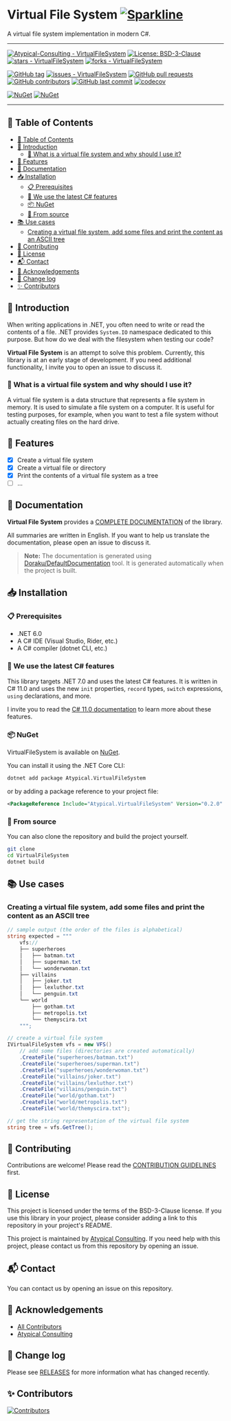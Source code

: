 # Virtual File System  [![Sparkline](https://stars.medv.io/Atypical-Consulting/VirtualFileSystem.svg)](https://stars.medv.io/Atypical-Consulting/VirtualFileSystem)
A virtual file system implementation in modern C#.

---

[![Atypical-Consulting - VirtualFileSystem](https://img.shields.io/static/v1?label=Atypical-Consulting&message=VirtualFileSystem&color=blue&logo=github)](https://github.com/Atypical-Consulting/VirtualFileSystem "Go to GitHub repo")
[![License: BSD-3-Clause](https://img.shields.io/badge/License-BSD--3--Clause-blue.svg)](https://opensource.org/licenses/BSD-3-Clause)
[![stars - VirtualFileSystem](https://img.shields.io/github/stars/Atypical-Consulting/VirtualFileSystem?style=social)](https://github.com/Atypical-Consulting/VirtualFileSystem)
[![forks - VirtualFileSystem](https://img.shields.io/github/forks/Atypical-Consulting/VirtualFileSystem?style=social)](https://github.com/Atypical-Consulting/VirtualFileSystem)

[![GitHub tag](https://img.shields.io/github/tag/Atypical-Consulting/VirtualFileSystem?include_prereleases=&sort=semver&color=blue)](https://github.com/Atypical-Consulting/VirtualFileSystem/releases/)
[![issues - VirtualFileSystem](https://img.shields.io/github/issues/Atypical-Consulting/VirtualFileSystem)](https://github.com/Atypical-Consulting/VirtualFileSystem/issues)
[![GitHub pull requests](https://img.shields.io/github/issues-pr/Atypical-Consulting/VirtualFileSystem)](https://github.com/Atypical-Consulting/VirtualFileSystem/pulls)
[![GitHub contributors](https://img.shields.io/github/contributors/Atypical-Consulting/VirtualFileSystem)](https://github.com/Atypical-Consulting/VirtualFileSystem/graphs/contributors)
[![GitHub last commit](https://img.shields.io/github/last-commit/Atypical-Consulting/VirtualFileSystem)](https://github.com/Atypical-Consulting/VirtualFileSystem/commits/master)
[![codecov](https://codecov.io/gh/Atypical-Consulting/VirtualFileSystem/branch/main/graph/badge.svg?token=041C4QKW6O)](https://codecov.io/gh/Atypical-Consulting/VirtualFileSystem)

[![NuGet](https://img.shields.io/nuget/v/Atypical.VirtualFileSystem.svg)](https://www.nuget.org/packages/Atypical.VirtualFileSystem)
[![NuGet](https://img.shields.io/nuget/dt/Atypical.VirtualFileSystem.svg)](https://www.nuget.org/packages/Atypical.VirtualFileSystem)

---

## 📝 Table of Contents

<!-- TOC -->
  * [📝 Table of Contents](#-table-of-contents)
  * [📖 Introduction](#-introduction)
    * [🧐 What is a virtual file system and why should I use it?](#-what-is-a-virtual-file-system-and-why-should-i-use-it)
  * [📌 Features](#-features)
  * [📄 Documentation](#-documentation)
  * [📥 Installation](#-installation)
    * [📋 Prerequisites](#-prerequisites)
    * [🚀 We use the latest C# features](#-we-use-the-latest-c-features)
    * [📦 NuGet](#-nuget)
    * [📁 From source](#-from-source)
  * [📚 Use cases](#-use-cases)
    * [Creating a virtual file system, add some files and print the content as an ASCII tree](#creating-a-virtual-file-system-add-some-files-and-print-the-content-as-an-ascii-tree)
  * [🤝 Contributing](#-contributing)
  * [📜 License](#-license)
  * [📬 Contact](#-contact)
  * [🙌 Acknowledgements](#-acknowledgements)
  * [🎉 Change log](#-change-log)
  * [✨ Contributors](#-contributors)
<!-- TOC -->

## 📖 Introduction

When writing applications in .NET, you often need to write or read the contents of a file. .NET provides `System.IO`
namespace dedicated to this purpose. But how do we deal with the filesystem when testing our code?

**Virtual File System** is an attempt to solve this problem. Currently, this library is at an early stage of
development. If you need additional functionality, I invite you to open an issue to discuss it.

### 🧐 What is a virtual file system and why should I use it?

A virtual file system is a data structure that represents a file system in memory. It is used to simulate a file system
on a computer. It is useful for testing purposes, for example, when you want to test a file system without actually
creating files on the hard drive.

## 📌 Features

- [x] Create a virtual file system
- [x] Create a virtual file or directory
- [x] Print the contents of a virtual file system as a tree
- [ ] ...

## 📄 Documentation

**Virtual File System** provides a [COMPLETE DOCUMENTATION](https://github.com/Atypical-Consulting/VirtualFileSystem/blob/main/docs/README.md) of the library.

All summaries are written in English. If you want to help us translate the documentation, please open an issue to
discuss it.

> **Note:** The documentation is generated using [Doraku/DefaultDocumentation]() tool. It is generated automatically when the project is built.

## 📥 Installation

### 📋 Prerequisites

- .NET 6.0
- A C# IDE (Visual Studio, Rider, etc.)
- A C# compiler (dotnet CLI, etc.)

### 🚀 We use the latest C# features

This library targets .NET 7.0 and uses the latest C# features. It is written in C# 11.0 and uses the new `init`
properties, `record` types, `switch` expressions, `using` declarations, and more.

I invite you to read the [C# 11.0 documentation](https://docs.microsoft.com/en-us/dotnet/csharp/whats-new/csharp-11) to
learn more about these features.

### 📦 NuGet

VirtualFileSystem is available on [NuGet](https://www.nuget.org/packages/VirtualFileSystem/).

You can install it using the .NET Core CLI:

```bash
dotnet add package Atypical.VirtualFileSystem
```

or by adding a package reference to your project file:

```xml
<PackageReference Include="Atypical.VirtualFileSystem" Version="0.2.0" />
```

### 📁 From source

You can also clone the repository and build the project yourself.

```bash
git clone
cd VirtualFileSystem
dotnet build
```

## 📚 Use cases

### Creating a virtual file system, add some files and print the content as an ASCII tree

```csharp
// sample output (the order of the files is alphabetical)
string expected = """
    vfs://
    ├── superheroes
    │   ├── batman.txt
    │   ├── superman.txt
    │   └── wonderwoman.txt
    ├── villains
    │   ├── joker.txt
    │   ├── lexluthor.txt
    │   └── penguin.txt
    └── world
        ├── gotham.txt
        ├── metropolis.txt
        └── themyscira.txt
    """;

// create a virtual file system
IVirtualFileSystem vfs = new VFS()
    // add some files (directories are created automatically)
    .CreateFile("superheroes/batman.txt")
    .CreateFile("superheroes/superman.txt")
    .CreateFile("superheroes/wonderwoman.txt")
    .CreateFile("villains/joker.txt")
    .CreateFile("villains/lexluthor.txt")
    .CreateFile("villains/penguin.txt")
    .CreateFile("world/gotham.txt")
    .CreateFile("world/metropolis.txt")
    .CreateFile("world/themyscira.txt");

// get the string representation of the virtual file system
string tree = vfs.GetTree();
```

## 🤝 Contributing

Contributions are welcome! Please read the [CONTRIBUTION GUIDELINES](https://github.com/Atypical-Consulting/VirtualFileSystem/blob/main/CONTRIBUTING.md) first.

## 📜 License

This project is licensed under the terms of the BSD-3-Clause license.
If you use this library in your project, please consider adding a link to this repository in your project's README.

This project is maintained by [Atypical Consulting](https://www.atypical.consulting/). If you need help with this
project, please contact us from this repository by opening an issue.

## 📬 Contact

You can contact us by opening an issue on this repository.

## 🙌 Acknowledgements

* [All Contributors](../../contributors)
* [Atypical Consulting](https://www.atypical.consulting/)

## 🎉 Change log

Please see [RELEASES](https://github.com/Atypical-Consulting/VirtualFileSystem/releases) for more information what has changed recently.

## ✨ Contributors

[![Contributors](https://contrib.rocks/image?repo=Atypical-Consulting/VirtualFileSystem)](http://contrib.rocks)
